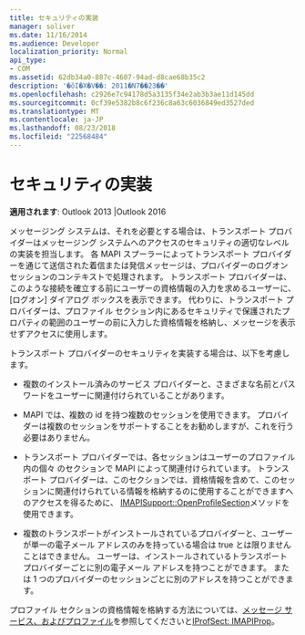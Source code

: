 ```yaml
---
title: セキュリティの実装
manager: soliver
ms.date: 11/16/2014
ms.audience: Developer
localization_priority: Normal
api_type:
- COM
ms.assetid: 62db34a0-887c-4607-94ad-d8cae68b35c2
description: '�ŏI�X�V��: 2011�N7��23��'
ms.openlocfilehash: c2926e7c94178d5a3135f34e2ab3b3ae11d145dd
ms.sourcegitcommit: 0cf39e5382b8c6f236c8a63c6036849ed3527ded
ms.translationtype: MT
ms.contentlocale: ja-JP
ms.lasthandoff: 08/23/2018
ms.locfileid: "22568484"
---
```

# <a name="implementing-security"></a>セキュリティの実装

  
  
**適用されます**: Outlook 2013 |Outlook 2016 
  
メッセージング システムは、それを必要とする場合は、トランスポート プロバイダーはメッセージング システムへのアクセスのセキュリティの適切なレベルの実装を担当します。 各 MAPI スプーラーによってトランスポート プロバイダーを通じて送信された着信または発信メッセージは、プロバイダーのログオン セッションのコンテキストで処理されます。 トランスポート プロバイダーは、このような接続を確立する前にユーザーの資格情報の入力を求めるユーザーに、[ログオン] ダイアログ ボックスを表示できます。 代わりに、トランスポート プロバイダーは、プロファイル セクション内にあるセキュリティで保護されたプロパティの範囲のユーザーの前に入力した資格情報を格納し、メッセージを表示せずアクセスに使用します。
  
トランスポート プロバイダーのセキュリティを実装する場合は、以下を考慮します。
  
- 複数のインストール済みのサービス プロバイダーと、さまざまな名前とパスワードをユーザーに関連付けられていることがあります。
    
- MAPI では、複数の id を持つ複数のセッションを使用できます。 プロバイダーは複数のセッションをサポートすることをお勧めしますが、これを行う必要はありません。
    
- トランスポート プロバイダーでは、各セッションはユーザーのプロファイル内の個々 のセクションで MAPI によって関連付けられています。 トランスポート プロバイダーは、このセクションでは、資格情報を含めて、このセッションに関連付けられている情報を格納するのに使用することができますへのアクセスを得るために、 [IMAPISupport::OpenProfileSection](imapisupport-openprofilesection.md)メソッドを使用できます。 
    
- 複数のトランスポートがインストールされているプロバイダーと、ユーザーが単一の電子メール アドレスのみを持っている場合は true とは限りませんことはできません。 ユーザーは、インストールされているトランスポート プロバイダーごとに別の電子メール アドレスを持つことができます。 または 1 つのプロバイダーのセッションごとに別のアドレスを持つことができます。
    
プロファイル セクションの資格情報を格納する方法については、[メッセージ サービス、およびプロファイル](message-services-and-profiles.md)を参照してくださいと[IProfSect: IMAPIProp](iprofsectimapiprop.md)。
  

